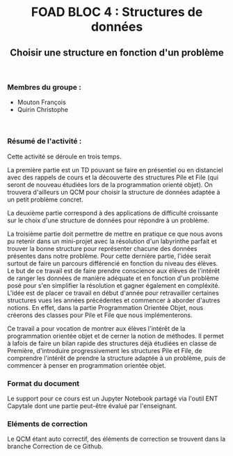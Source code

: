 <h1><center>FOAD BLOC 4 : Structures de données</center></h1><h2> <center>Choisir une structure en fonction d'un problème</center></h2>
<br>
<h3>Membres du groupe :</h3>
<ul>
    <li> Mouton François
    <li> Quirin Christophe
</ul>
<br>
<h3>Résumé de l'activité :</h3>
<p align="justify">Cette activité se déroule en trois temps. <p>La première partie est un TD pouvant se faire en présentiel ou en distanciel avec des rappels de cours et la découverte des structures Pile et File (qui seront de nouveau étudiées lors de la programmation orienté objet). On trouvera d'ailleurs un QCM pour choisir la structure de données adaptée à un petit problème concret.</p>
<p> La deuxième partie correspond à des applications de difficulté croissante sur le choix d'une structure de données pour répondre à un problème.</p><p> La troisième partie doit permettre de mettre en pratique ce que nous avons pu retenir dans un mini-projet avec la résolution d'un labyrinthe parfait et trouver la bonne structure pour représenter chacune des données présentes dans notre problème. Pour cette dernière partie, l'idée serait surtout de faire un parcours différencié en fonction du niveau des élèves. Le but de ce travail est de faire prendre conscience aux élèves de l'intérêt de ranger les données de manière adéquate et en fonction d'un problème posé pour s'en simplifier la résolution et gagner également en compléxité. L'idée est de placer ce travail en début d'année pour retravailler certaines structures vues les années précédentes et commencer à aborder d'autres notions. En effet, dans la partie Programmation Orientée Objet, nous créerons des classes pour Pile et File que nous implémenterons.
    </p> <p>Ce travail a pour vocation de montrer aux élèves l'intérêt de la programmation orientée objet et de cerner la notion de méthodes. Il permet à lafois de faire un bilan rapide des structures déjà étudiées en classe de Première, d'introduire progressivement les structures Pile et File, de comprendre l'intérêt de prendre la structure adaptée à un problème, puis de commencer à penser en programmation orientée objet.
  <br>
  <h3>Format du document</h3>
  Le support pour ce cours est un Jupyter Notebook partagé via l'outil ENT Capytale dont une partie peut-être évalué par l'enseignant.
  <br>
  <h3>Eléments de correction</h3>
  Le QCM étant auto correctif, des éléments de correction se trouvent dans la branche Correction de ce Github.

